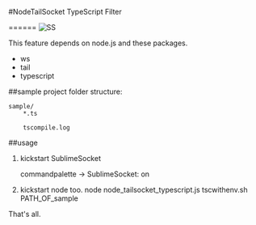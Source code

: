 #NodeTailSocket TypeScript Filter


======
![SS](/screenshot.png)

This feature depends on node.js and these packages.

* ws
* tail
* typescript


##sample project folder structure:

	sample/
		*.ts
		
		tscompile.log
		

##usage

1. kickstart SublimeSocket

	commandpalette -> SublimeSocket: on


2. kickstart node too.
	node node_tailsocket_typescript.js tscwithenv.sh PATH_OF_sample
	
	
That's all.

